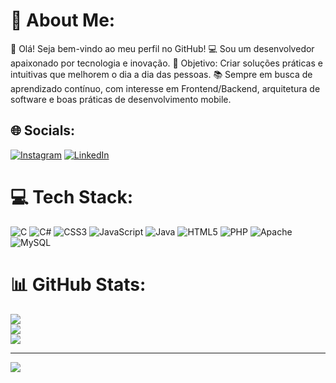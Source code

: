 # 💫 About Me:
👋 Olá! Seja bem-vindo ao meu perfil no GitHub!
💻 Sou um desenvolvedor apaixonado por tecnologia e inovação.
🎯 Objetivo: Criar soluções práticas e intuitivas que melhorem o dia a dia das pessoas.
📚 Sempre em busca de aprendizado contínuo, com interesse em Frontend/Backend, arquitetura de software e boas práticas de desenvolvimento mobile.

## 🌐 Socials:
[![Instagram](https://img.shields.io/badge/Instagram-%23E4405F.svg?logo=Instagram&logoColor=white)](https://instagram.com/one_tonio) [![LinkedIn](https://img.shields.io/badge/LinkedIn-%230077B5.svg?logo=linkedin&logoColor=white)](https://linkedin.com/in/antônio-neto-034b97263) 

# 💻 Tech Stack:
![C](https://img.shields.io/badge/c-%2300599C.svg?style=for-the-badge&logo=c&logoColor=white) ![C#](https://img.shields.io/badge/c%23-%23239120.svg?style=for-the-badge&logo=csharp&logoColor=white) ![CSS3](https://img.shields.io/badge/css3-%231572B6.svg?style=for-the-badge&logo=css3&logoColor=white) ![JavaScript](https://img.shields.io/badge/javascript-%23323330.svg?style=for-the-badge&logo=javascript&logoColor=%23F7DF1E) ![Java](https://img.shields.io/badge/java-%23ED8B00.svg?style=for-the-badge&logo=openjdk&logoColor=white) ![HTML5](https://img.shields.io/badge/html5-%23E34F26.svg?style=for-the-badge&logo=html5&logoColor=white) ![PHP](https://img.shields.io/badge/php-%23777BB4.svg?style=for-the-badge&logo=php&logoColor=white) ![Apache](https://img.shields.io/badge/apache-%23D42029.svg?style=for-the-badge&logo=apache&logoColor=white) ![MySQL](https://img.shields.io/badge/mysql-%2300000f.svg?style=for-the-badge&logo=mysql&logoColor=white)
# 📊 GitHub Stats:
![](https://github-readme-stats.vercel.app/api?username=anton-neto&theme=tokyonight&hide_border=false&include_all_commits=false&count_private=false)<br/>
![](https://github-readme-streak-stats.herokuapp.com/?user=anton-neto&theme=tokyonight&hide_border=false)<br/>
![](https://github-readme-stats.vercel.app/api/top-langs/?username=anton-neto&theme=tokyonight&hide_border=false&include_all_commits=false&count_private=false&layout=compact)

---
[![](https://visitcount.itsvg.in/api?id=anton-neto&icon=0&color=0)](https://visitcount.itsvg.in)

<!-- Proudly created with GPRM ( https://gprm.itsvg.in ) -->
